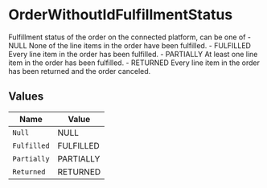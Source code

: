 # OrderWithoutIdFulfillmentStatus

Fulfillment status of the order on the connected platform, can be one of - NULL None of the line items in the order have been fulfilled. - FULFILLED Every line item in the order has been fulfilled. - PARTIALLY At least one line item in the order has been fulfilled. - RETURNED Every line item in the order has been returned and the order canceled.


## Values

| Name        | Value       |
| ----------- | ----------- |
| `Null`      | NULL        |
| `Fulfilled` | FULFILLED   |
| `Partially` | PARTIALLY   |
| `Returned`  | RETURNED    |